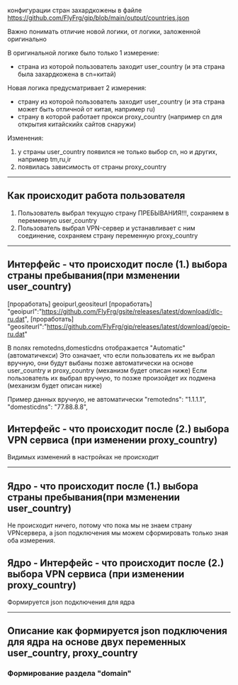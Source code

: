 конфигурации стран захардкожены в файле
https://github.com/FlyFrg/gip/blob/main/output/countries.json

Важно понимать отличие новой логики, от логики, заложенной оригинально

В оригинальной логике было только 1 измерение:
* страна из которой пользователь заходит user_country (и эта страна была захардкожена в cn=китай)

Новая логика предусматривает 2 измерения:
* страну из которой пользователь заходит user_country (и эта страна может быть отличной от китая, например ru)
* страну в которой работает прокси proxy_country (например cn для открытия китайскийх сайтов снаружи)

Изменения:
1. у страны user_country появился не только выбор cn, но и других, например tm,ru,ir
2. появилась зависимость от страны proxy_country  


-----------------

## Как происходит работа пользователя

1. Пользователь выбрал текущую страну ПРЕБЫВАНИЯ!!!, сохраняем в переменную user_country
2. Пользователь выбрал VPN-сервер и устанавливает с ним соединение, сохраняем страну переменную proxy_country

-----------------

## Интерфейс - что происходит после (1.) выбора страны пребывания(при мзменении user_country)

[проработать] geoipurl,geositeurl
[проработать] "geoipurl":"https://github.com/FlyFrg/gsite/releases/latest/download/dlc-ru.dat",
[проработать] "geositeurl":"https://github.com/FlyFrg/gip/releases/latest/download/geoip-ru.dat"

В полях remotedns,domesticdns отображается "Automatic" (автоматичекси)
Это означает, что если пользователь их не выбрал вручную, они будут выбаны позже автоматически на основе user_country и proxy_country (механизм будет описан ниже)
Если пользователь их выбрал вручную, то позже произойдет их подмена (механизм будет описан ниже)

Пример данных вручную, не автоматически
"remotedns": "1.1.1.1",
"domesticdns": "77.88.8.8",

## Интерфейс - что происходит после (2.) выбора VPN сервиса (при изменении proxy_country)

Видимых изменений в настройках не происходит

-----------------

## Ядро - что происходит после (1.) выбора страны пребывания(при мзменении user_country)

Не происходит ничего, потому что пока мы не знаем страну VPNсервера, а json подключения мы можем сформировать только зная оба измерения.

## Ядро - Интерфейс - что происходит после (2.) выбора VPN сервиса (при изменении proxy_country)

Формируется json подключения для ядра

----------------

## Описание как формируется json подключения для ядра на основе двух переменных user_country, proxy_country

### Формирование раздела "domain"